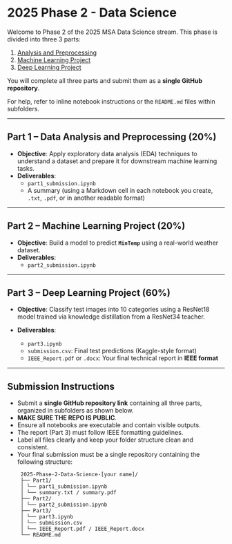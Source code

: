 # 2025 Phase 2 - Data Science
Welcome to Phase 2 of the 2025 MSA Data Science stream. This phase is divided into three 3 parts:

1. [Analysis and Preprocessing](1.%20Analysis%20and%20Preprocessing)
2. [Machine Learning Project](2.%20Machine%20Learning%20Project)
3. [Deep Learning Project](3.%20Deep%20Learning%20Project)

You will complete all three parts and submit them as a **single GitHub repository**.

For help, refer to inline notebook instructions or the `README.md` files within subfolders.


---

## Part 1 – Data Analysis and Preprocessing (20%)

- **Objective**: Apply exploratory data analysis (EDA) techniques to understand a dataset and prepare it for downstream machine learning tasks.
- **Deliverables**:
  - `part1_submission.ipynb`
  - A summary (using a Markdown cell in each notebook you create, `.txt`, `.pdf`, or in another readable format)
---

## Part 2 – Machine Learning Project (20%)

- **Objective**: Build a model to predict **`MinTemp`** using a real-world weather dataset.
- **Deliverables**:
    - `part2_submission.ipynb`

---

## Part 3 – Deep Learning Project (60%)

- **Objective**: Classify test images into 10 categories using a ResNet18 model trained via knowledge distillation from a ResNet34 teacher.

- **Deliverables**:
    - `part3.ipynb`
    - `submission.csv`: Final test predictions (Kaggle-style format)
    - `IEEE_Report.pdf` or `.docx`: Your final technical report in **IEEE format**

---

## Submission Instructions

- Submit a **single GitHub repository link** containing all three parts, organized in subfolders as shown below.
- **MAKE SURE THE REPO IS PUBLIC**.
- Ensure all notebooks are executable and contain visible outputs.
- The report (Part 3) must follow IEEE formatting guidelines.
- Label all files clearly and keep your folder structure clean and consistent.
- Your final submission must be a single repository containing the following structure:
   ```
    2025-Phase-2-Data-Science-[your name]/
    ├── Part1/
    │ └── part1_submission.ipynb
    │ └── summary.txt / summary.pdf
    ├── Part2/
    │ └── part2_submission.ipynb
    ├── Part3/
    │ └── part3.ipynb
    │ └── submission.csv
    │ └── IEEE_Report.pdf / IEEE_Report.docx
    └── README.md
   ```
